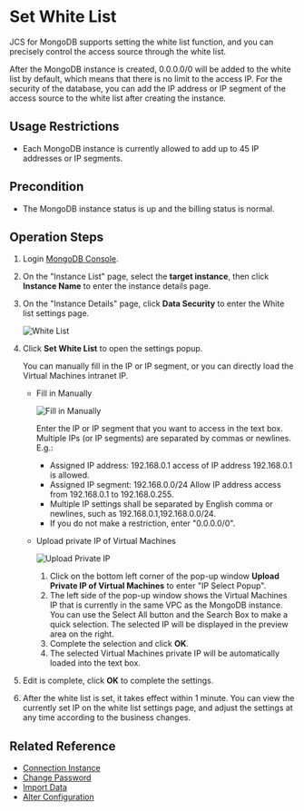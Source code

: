 # Set White List

JCS for MongoDB supports setting the white list function, and you can precisely control the access source through the white list.

After the MongoDB instance is created, 0.0.0.0/0 will be added to the white list by default, which means that there is no limit to the access IP. For the security of the database, you can add the IP address or IP segment of the access source to the white list after creating the instance.

## Usage Restrictions
- Each MongoDB instance is currently allowed to add up to 45 IP addresses or IP segments.

## Precondition
- The MongoDB instance status is up and the billing status is normal.

## Operation Steps
1. Login [MongoDB Console](https://mongodb-console.jdcloud.com/mongodb).
2. On the "Instance List" page, select the **target instance**, then click **Instance Name** to enter the  instance details page.
3. On the "Instance Details" page, click **Data Security** to enter the White list settings page.

   ![White List](https://github.com/jdcloudcom/cn/blob/master/image/mongodb/mongo-008.png)
4. Click **Set White List** to open the settings popup.	

   You can manually fill in the IP or IP segment, or you can directly load the Virtual Machines intranet IP.
   
   - Fill in Manually
      
     ![Fill in Manually](https://github.com/jdcloudcom/cn/blob/master/image/mongodb/mongo-004.png)

     Enter the IP or IP segment that you want to access in the text box. Multiple IPs (or IP segments) are separated by commas or newlines. E.g.:
     - Assigned IP address: 192.168.0.1 access of IP address 192.168.0.1 is allowed.
     - Assigned IP segment: 192.168.0.0/24 Allow IP address access from 192.168.0.1 to 192.168.0.255.
     - Multiple IP settings shall be separated by English comma or newlines, such as 192.168.0.1,192.168.0.0/24.
     - If you do not make a restriction, enter "0.0.0.0/0".
   
   - Upload private IP of Virtual Machines
   
     ![Upload Private IP](https://github.com/jdcloudcom/cn/blob/master/image/mongodb/mongo-005.png)
  
     1. Click on the bottom left corner of the pop-up window **Upload Private IP of Virtual Machines** to enter "IP Select Popup".
     2. The left side of the pop-up window shows the Virtual Machines IP that is currently in the same VPC as the MongoDB instance. You can use the Select All button and the Search Box to make a quick selection. The selected IP will be displayed in the preview area on the right.
     3. Complete the selection and click **OK**.
     4. The selected Virtual Machines private IP will be automatically loaded into the text box.
      
5. Edit is complete, click **OK** to complete the settings.
6. After the white list is set, it takes effect within 1 minute. You can view the currently set IP on the white list settings page, and adjust the settings at any time according to the business changes.
		
		
## Related Reference
- [Connection Instance](Connect-Instance.md)
- [Change Password](../Operation-Guide/Account-Management/Reset-Password.md)
- [Import Data](Import-Data.md)
- [Alter Configuration](../Operation-Guide/Instance-Management/Modify-Instance-Spec.md)
